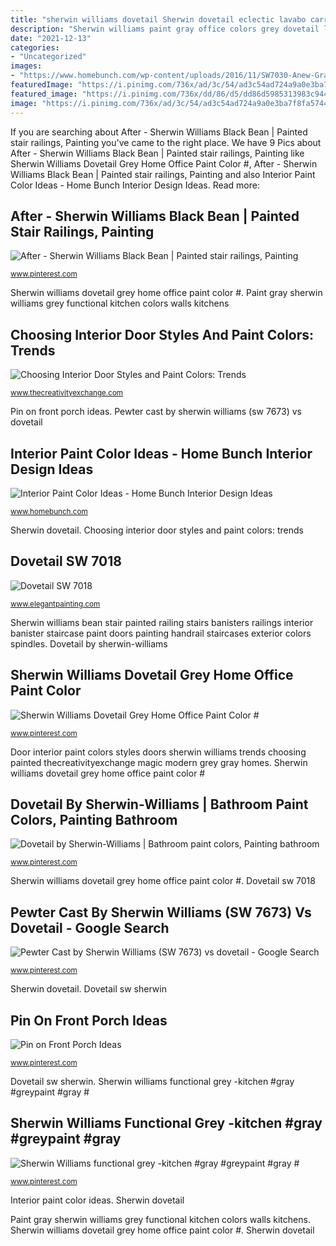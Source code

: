 ```yaml
---
title: "sherwin williams dovetail Sherwin dovetail eclectic lavabo carrelage mosaïque blanche quelques"
description: "Sherwin williams paint gray office colors grey dovetail living offices"
date: "2021-12-13"
categories:
- "Uncategorized"
images:
- "https://www.homebunch.com/wp-content/uploads/2016/11/SW7030-Anew-Gray-by-Sherwin-Williams.jpg"
featuredImage: "https://i.pinimg.com/736x/ad/3c/54/ad3c54ad724a9a0e3ba7f8fa5744af05.jpg"
featured_image: "https://i.pinimg.com/736x/dd/86/d5/dd86d5985313983c9448ee0e36bc3f3e.jpg"
image: "https://i.pinimg.com/736x/ad/3c/54/ad3c54ad724a9a0e3ba7f8fa5744af05.jpg"
---
```


If you are searching about After - Sherwin Williams Black Bean | Painted stair railings, Painting you've came to the right place. We have 9 Pics about After - Sherwin Williams Black Bean | Painted stair railings, Painting like Sherwin Williams Dovetail Grey Home Office Paint Color #, After - Sherwin Williams Black Bean | Painted stair railings, Painting and also Interior Paint Color Ideas - Home Bunch Interior Design Ideas. Read more:

## After - Sherwin Williams Black Bean | Painted Stair Railings, Painting

![After - Sherwin Williams Black Bean | Painted stair railings, Painting](https://i.pinimg.com/originals/c5/d0/f9/c5d0f9e4c6c8f39182e476867ac150a3.jpg "Interior paint color ideas")

<small>www.pinterest.com</small>

Sherwin williams dovetail grey home office paint color #. Paint gray sherwin williams grey functional kitchen colors walls kitchens

## Choosing Interior Door Styles And Paint Colors: Trends

![Choosing Interior Door Styles and Paint Colors: Trends](http://www.thecreativityexchange.com/wp-content/uploads/2017/08/Door-color-painted-Sherwin-Williams-Black-Magic..jpg "Sherwin williams paint gray office colors grey dovetail living offices")

<small>www.thecreativityexchange.com</small>

Pin on front porch ideas. Pewter cast by sherwin williams (sw 7673) vs dovetail

## Interior Paint Color Ideas - Home Bunch Interior Design Ideas

![Interior Paint Color Ideas - Home Bunch Interior Design Ideas](https://www.homebunch.com/wp-content/uploads/2016/11/SW7030-Anew-Gray-by-Sherwin-Williams.jpg "Salty sherwin dog williams front paint heritage american porch colors")

<small>www.homebunch.com</small>

Sherwin dovetail. Choosing interior door styles and paint colors: trends

## Dovetail SW 7018

![Dovetail SW 7018](https://www.elegantpainting.com/wp-content/uploads/2017/05/Dovetail-SW-7018.png "Pewter cast by sherwin williams (sw 7673) vs dovetail")

<small>www.elegantpainting.com</small>

Sherwin williams bean stair painted railing stairs banisters railings interior banister staircase paint doors painting handrail staircases exterior colors spindles. Dovetail by sherwin-williams

## Sherwin Williams Dovetail Grey Home Office Paint Color #

![Sherwin Williams Dovetail Grey Home Office Paint Color #](https://i.pinimg.com/736x/6a/20/c0/6a20c0fa44a60c6aefe5126322b6a9e6.jpg "Pewter cast by sherwin williams (sw 7673) vs dovetail")

<small>www.pinterest.com</small>

Door interior paint colors styles doors sherwin williams trends choosing painted thecreativityexchange magic modern grey gray homes. Sherwin williams dovetail grey home office paint color #

## Dovetail By Sherwin-Williams | Bathroom Paint Colors, Painting Bathroom

![Dovetail by Sherwin-Williams | Bathroom paint colors, Painting bathroom](https://i.pinimg.com/736x/ad/3c/54/ad3c54ad724a9a0e3ba7f8fa5744af05.jpg "Sherwin williams gray anew paint colors interior grey homebunch behr bench")

<small>www.pinterest.com</small>

Sherwin williams dovetail grey home office paint color #. Dovetail sw 7018

## Pewter Cast By Sherwin Williams (SW 7673) Vs Dovetail - Google Search

![Pewter Cast by Sherwin Williams (SW 7673) vs dovetail - Google Search](https://i.pinimg.com/736x/dd/86/d5/dd86d5985313983c9448ee0e36bc3f3e.jpg "Dovetail sw 7018")

<small>www.pinterest.com</small>

Sherwin dovetail. Dovetail sw sherwin

## Pin On Front Porch Ideas

![Pin on Front Porch Ideas](https://i.pinimg.com/736x/90/1f/4f/901f4fc9495edc91b25e11928de2729a--salty-dog-sherwin-williams-porch-ideas.jpg "Sherwin dovetail eclectic lavabo carrelage mosaïque blanche quelques")

<small>www.pinterest.com</small>

Dovetail sw sherwin. Sherwin williams functional grey -kitchen #gray #greypaint #gray #

## Sherwin Williams Functional Grey -kitchen #gray #greypaint #gray #

![Sherwin Williams functional grey -kitchen #gray #greypaint #gray #](https://i.pinimg.com/736x/5b/a4/40/5ba44048b93671303c83105ecbfcccf0--functional-grey-sherwin-williams-paint-ideas.jpg?b=t "Sherwin williams functional grey -kitchen #gray #greypaint #gray #")

<small>www.pinterest.com</small>

Interior paint color ideas. Sherwin dovetail

Paint gray sherwin williams grey functional kitchen colors walls kitchens. Sherwin williams dovetail grey home office paint color #. Sherwin dovetail
